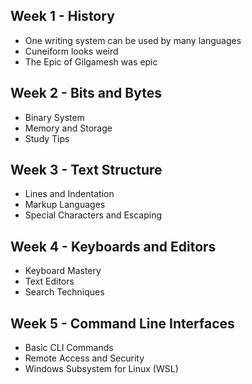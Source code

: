 ## Week 1 - History
- One writing system can be used by many languages
- Cuneiform looks weird
- The Epic of Gilgamesh was epic
## Week 2 - Bits and Bytes
- Binary System
- Memory and Storage
- Study Tips
## Week 3 - Text Structure
- Lines and Indentation
- Markup Languages
- Special Characters and Escaping
## Week 4 - Keyboards and Editors
- Keyboard Mastery
- Text Editors
- Search Techniques
## Week 5 - Command Line Interfaces
- Basic CLI Commands
- Remote Access and Security
- Windows Subsystem for Linux (WSL)
